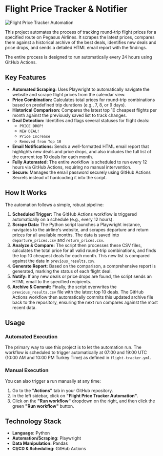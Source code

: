 # Flight Price Tracker & Notifier

![Flight Price Tracker Automation](https://github.com/asrinsevim/PegasusFlightTracker/actions/workflows/flight-tracker.yml/badge.svg)

This project automates the process of tracking round-trip flight prices for a specified route on Pegasus Airlines. It scrapes the latest prices, compares them against a historical archive of the best deals, identifies new deals and price drops, and sends a detailed HTML email report with the findings.

The entire process is designed to run automatically every 24 hours using GitHub Actions.

## Key Features

-   **Automated Scraping:** Uses Playwright to automatically navigate the website and scrape flight prices from the calendar view.
-   **Price Combination:** Calculates total prices for round-trip combinations based on predefined trip durations (e.g., 7, 8, or 9 days).
-   **Historical Comparison:** Compares the latest top 10 cheapest flights per month against the previously saved list to track changes.
-   **Deal Detection:** Identifies and flags several statuses for flight deals:
    -   `PRICE DROP!`
    -   `NEW DEAL!`
    -   `Price Increase`
    -   `Removed from Top 10`
-   **Email Notifications:** Sends a well-formatted HTML email report that highlights new deals and price drops, and also includes the full list of the current top 10 deals for each month.
-   **Fully Automated:** The entire workflow is scheduled to run every 12 hours via GitHub Actions, requiring no manual intervention.
-   **Secure:** Manages the email password securely using GitHub Actions Secrets instead of hardcoding it into the script.

## How It Works

The automation follows a simple, robust pipeline:

1.  **Scheduled Trigger:** The GitHub Actions workflow is triggered automatically on a schedule (e.g., every 12 hours).
2.  **Scrape Data:** The Python script launches a Playwright instance, navigates to the airline's website, and scrapes departure and return prices for all available months. The data is saved into `departure_prices.csv` and `return_prices.csv`.
3.  **Analyze & Compare:** The script then processes these CSV files, calculates the total price for all valid round-trip combinations, and finds the top 10 cheapest deals for each month. This new list is compared against the data in `previous_results.csv`.
4.  **Generate Report:** Based on the comparison, a comprehensive report is generated, marking the status of each flight deal.
5.  **Notify:** If any new deals or price drops are found, the script sends an HTML email to the specified recipients.
6.  **Archive & Commit:** Finally, the script overwrites the `previous_results.csv` file with the latest top 10 deals. The GitHub Actions workflow then automatically commits this updated archive file back to the repository, ensuring the next run compares against the most recent data.


## Usage

### Automated Execution
The primary way to use this project is to let the automation run. The workflow is scheduled to trigger automatically at 07:00 and 19:00 UTC (10:00 AM and 10:00 PM Turkey Time) as defined in `flight-tracker.yml`.

### Manual Execution
You can also trigger a run manually at any time:
1.  Go to the **"Actions"** tab in your GitHub repository.
2.  In the left sidebar, click on **"Flight Price Tracker Automation"**.
3.  Click on the **"Run workflow"** dropdown on the right, and then click the green **"Run workflow"** button.

## Technology Stack

-   **Language:** Python
-   **Automation/Scraping:** Playwright
-   **Data Manipulation:** Pandas
-   **CI/CD & Scheduling:** GitHub Actions
